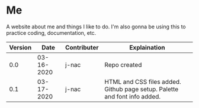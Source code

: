 # Me
A website about me and things I like to do. I'm also gonna be using this to practice coding, documentation, etc.

| Version | Date | Contributer | Explaination |
| --- | --- | --- | --- |
| 0.0 | 03-16-2020 | j-nac | Repo created |
| 0.1 | 03-17-2020 | j-nac | HTML and CSS files added. Github page setup. Palette and font info added. |
